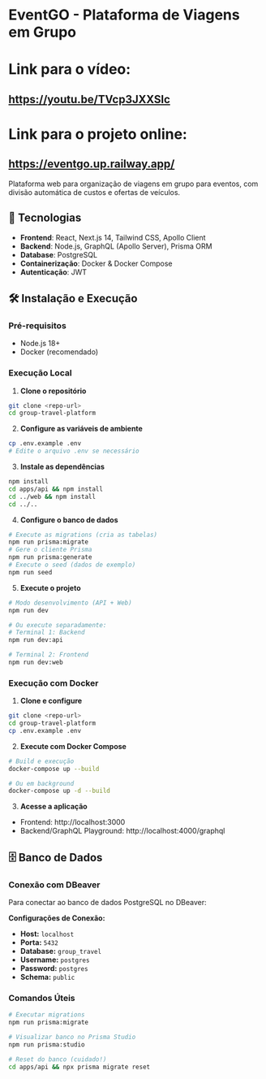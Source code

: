 # EventGO - Plataforma de Viagens em Grupo

# Link para o vídeo: 
## https://youtu.be/TVcp3JXXSlc

# Link para o projeto online:
## https://eventgo.up.railway.app/

Plataforma web para organização de viagens em grupo para eventos, com divisão automática de custos e ofertas de veículos.

## 🚀 Tecnologias

- **Frontend**: React, Next.js 14, Tailwind CSS, Apollo Client
- **Backend**: Node.js, GraphQL (Apollo Server), Prisma ORM
- **Database**: PostgreSQL
- **Containerização**: Docker & Docker Compose
- **Autenticação**: JWT

## 🛠️ Instalação e Execução

### Pré-requisitos

- Node.js 18+
- Docker (recomendado)

### Execução Local

1. **Clone o repositório**

```bash
git clone <repo-url>
cd group-travel-platform
```

2. **Configure as variáveis de ambiente**

```bash
cp .env.example .env
# Edite o arquivo .env se necessário
```

3. **Instale as dependências**

```bash
npm install
cd apps/api && npm install
cd ../web && npm install
cd ../..
```

4. **Configure o banco de dados**

```bash
# Execute as migrations (cria as tabelas)
npm run prisma:migrate
# Gere o cliente Prisma
npm run prisma:generate
# Execute o seed (dados de exemplo)
npm run seed
```

5. **Execute o projeto**

```bash
# Modo desenvolvimento (API + Web)
npm run dev

# Ou execute separadamente:
# Terminal 1: Backend
npm run dev:api

# Terminal 2: Frontend
npm run dev:web
```

### Execução com Docker

1. **Clone e configure**

```bash
git clone <repo-url>
cd group-travel-platform
cp .env.example .env
```

2. **Execute com Docker Compose**

```bash
# Build e execução
docker-compose up --build

# Ou em background
docker-compose up -d --build
```

3. **Acesse a aplicação**

- Frontend: http://localhost:3000
- Backend/GraphQL Playground: http://localhost:4000/graphql

## 🗄️ Banco de Dados

### Conexão com DBeaver

Para conectar ao banco de dados PostgreSQL no DBeaver:

**Configurações de Conexão:**

- **Host:** `localhost`
- **Porta:** `5432`
- **Database:** `group_travel`
- **Username:** `postgres`
- **Password:** `postgres`
- **Schema:** `public`

### Comandos Úteis

```bash
# Executar migrations
npm run prisma:migrate

# Visualizar banco no Prisma Studio
npm run prisma:studio

# Reset do banco (cuidado!)
cd apps/api && npx prisma migrate reset
```
